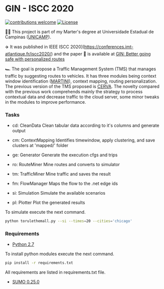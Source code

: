 # GIN - ISCC 2020

[![contributions welcome](https://img.shields.io/badge/contributions-welcome-brightgreen.svg?style=flat)](https://github.com/lucaslzl/cerva/issues)
[![License](https://img.shields.io/badge/License-Apache%202.0-blue.svg)](https://opensource.org/licenses/Apache-2.0)

:man_student: This project is part of my Marter's degree at Universidade Estadual de Campinas ([UNICAMP](https://ic.unicamp.br/)). 

:airplane: It was published in IEEE ISCC 2020](https://conferences.imt-atlantique.fr/iscc2020/) and the paper :notebook: is available at [GIN: Better going safe with personalized routes](https://ieeexplore.ieee.org/document/9219615)

:racing_car: The goal is propose a Traffic Management System (TMS) that manages traffic by suggesting routes to vehicles. It has three modules being context window identification ([MARTINI](https://github.com/lucaslzl/martini)), context mapping, routing personalization. The previous version of the TMS proposed is [CERVA](https://github.com/lucaslzl/cerva). The novelty compared with the previous work comprehends mainly the strategy to process contextual data and decrease traffic to the cloud server, some minor tweaks in the modules to improve performance.

### Tasks

- cd: CleanData
Clean tabular data according to it's columns and generate output

- cm: ContextMapping
Identifies timewindow, apply clustering, and save clusters at 'mapped/' folder

- ge: Generator
Generate the execution cfgs and trips

- ro: RouteMiner
Mine routes and converts to simulator

- tm: TrafficMiner
Mine traffic and saves the result

- fm: FlowManager
Maps the flow to the .net edge ids

- si: Simulation
Simulate the available scenarios

- pl: Plotter
Plot the generated results


To simulate execute the next command.

```bash
python torulethemall.py --si --times=20 --cities='chicago'
```

### Requirements

- [Python 2.7](https://www.python.org/downloads/)

To install python modules execute the next command.

```bash
pip install -r requirements.txt
```

All requirements are listed in requirements.txt file.

- [SUMO 0.25.0](https://sourceforge.net/projects/sumo/files/sumo/version%200.25.0/)
